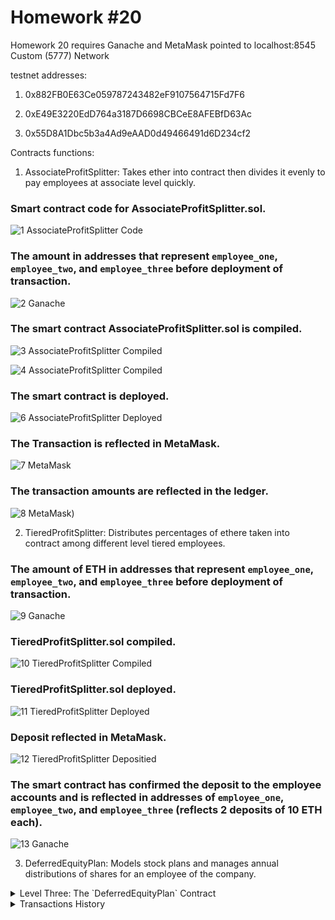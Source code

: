 # Homework #20

Homework 20 requires Ganache and MetaMask pointed to localhost:8545
Custom (5777) Network

testnet addresses:
1. 0x882FB0E63Ce059787243482eF9107564715Fd7F6

2. 0xE49E3220EdD764a3187D6698CBCeE8AFEBfD63Ac

3. 0x55D8A1Dbc5b3a4Ad9eAAD0d49466491d6D234cf2


Contracts functions:
1. AssociateProfitSplitter: Takes ether into contract then divides it evenly to pay employees at associate level quickly.
 
### Smart contract code for AssociateProfitSplitter.sol.
![1 AssociateProfitSplitter Code](https://user-images.githubusercontent.com/70610967/109328253-1a3cce80-780e-11eb-93d6-41a97a86cb9f.PNG)

### The amount in addresses that represent `employee_one`, `employee_two`, and `employee_three` before deployment of transaction.
![2 Ganache](https://user-images.githubusercontent.com/70610967/109328317-304a8f00-780e-11eb-9536-020cd512c193.PNG)

### The smart contract AssociateProfitSplitter.sol is compiled. 
![3 AssociateProfitSplitter Compiled](https://user-images.githubusercontent.com/70610967/109328871-c979a580-780e-11eb-8d4f-dcda329538f1.PNG)

![4 AssociateProfitSplitter Compiled](https://user-images.githubusercontent.com/70610967/109328887-ced6f000-780e-11eb-8d10-88c4b5303c0b.PNG)

### The smart contract is deployed.
![6 AssociateProfitSplitter Deployed](https://user-images.githubusercontent.com/70610967/109329199-25dcc500-780f-11eb-84f2-62a6d95c8387.PNG)

### The Transaction is reflected in MetaMask.
![7 MetaMask](https://user-images.githubusercontent.com/70610967/109329367-53c20980-780f-11eb-803a-576de32617cd.PNG)

### The transaction amounts are reflected in the ledger.
![8 MetaMask](https://user-images.githubusercontent.com/70610967/109329446-6ccaba80-780f-11eb-8bf9-8f554978be39.PNG))

2. TieredProfitSplitter: Distributes percentages of ethere taken into contract among different level tiered employees.

### The amount of ETH in addresses that represent `employee_one`, `employee_two`, and `employee_three` before deployment of transaction.
![9 Ganache](https://user-images.githubusercontent.com/70610967/109329502-7f44f400-780f-11eb-8977-4743e91f42f1.PNG)

### TieredProfitSplitter.sol compiled.
![10 TieredProfitSplitter Compiled](https://user-images.githubusercontent.com/70610967/109329572-98e63b80-780f-11eb-8ecb-42a16920a373.PNG)

### TieredProfitSplitter.sol deployed.
![11 TieredProfitSplitter Deployed](https://user-images.githubusercontent.com/70610967/109329631-aef3fc00-780f-11eb-9134-d2fa7ea0a07c.PNG)

### Deposit reflected in MetaMask.
![12 TieredProfitSplitter Depositied](https://user-images.githubusercontent.com/70610967/109329710-c3d08f80-780f-11eb-8b9b-a706ec3dec01.PNG)

### The smart contract has confirmed the deposit to the employee accounts and is reflected in addresses of `employee_one`, `employee_two`,  and `employee_three` (reflects 2 deposits of 10 ETH each).
![13 Ganache](https://user-images.githubusercontent.com/70610967/109329946-04c8a400-7810-11eb-991e-4dd2c0f8f0a6.PNG)

3. DeferredEquityPlan: Models stock plans and manages annual distributions of shares for an employee of the company.

<details>
    <summary>Level Three: The `DeferredEquityPlan` Contract</summary>

In this contract, manage an employee's "deferred equity incentive plan" in which 1000 shares will be distributed over 4 years to the employee. No need to work with Ether in this contract, but there will storing and setting amounts that represent the number of distributed shares the employee owns and enforcing the vetting periods automatically.

* **A two-minute primer on deferred equity incentive plans:** In this set-up, employees receive shares for joining and staying with the firm. They may receive, for example, an award of 1,000 shares when joining, but with a 4 year vesting period for these shares. This means that these shares would stay with the company, with only 250 shares (1,000/4) actually distributed to and owned by the employee each year. If the employee leaves within the first 4 years, he or she would forfeit ownership of any remaining (“unvested”) shares.

  * If, for example, the employee only sticks around for the first two years before moving on, the employee’s account will end up with 500 shares (250 shares * 2 years), with the remaining 500 shares staying with the company. In this above example, only half of the shares (and any distributions of company profit associated with them) actually “vested”, or became fully owned by the employee. The remaining half, which were still “deferred” or “unvested”, ended up fully owned by the company since the employee left midway through the incentive/vesting period.

  * Specific vesting periods, the dollar/crypto value of shares awarded, and the percentage equity stake (the percentage ownership of the company) all tend to vary according to the company, the specialized skills, or seniority of the employee, and the negotiating positions of the employee/company. If you receive an offer from a company offering equity (which is great!), just make sure you can clarify the current dollar value of those shares being offered (based on, perhaps, valuation implied by the most recent outside funding round). In other words, don’t be content with just receiving “X” number of shares without having a credible sense of what amount of dollars that “X” number represents. Be sure to understand your vesting schedule as well, particularly if you think you may not stick around for an extended period of time.

Using the starter code, perform the following:

* Human Resources will be set in the constructor as the `msg.sender`, since HR will be deploying the contract.

* Below the `employee` initialization variables at the top (after `bool active = true;`), set the total shares and annual distribution:

  * Create a `uint` called `total_shares` and set this to `1000`.

  * Create another `uint` called `annual_distribution` and set this to `250`. This equates to a 4 year vesting period for the `total_shares`, as `250` will be distributed per year. Since it is expensive to calculate this in Solidity, we can simply set these values manually. You can tweak them as you see fit, as long as you can divide `total_shares` by `annual_distribution` evenly.

* The `uint start_time = now;` line permanently stores the contract's start date. We'll use this to calculate the vested shares later. Below this variable, set the `unlock_time` to equal `now` plus `365 days`. We will increment each distribution period.

* The `uint public distributed_shares` will track how many vested shares the employee has claimed and was distributed. By default, this is `0`.

* In the `distribute` function:

  * Add the following `require` statements:

    * Require that `unlock_time` is less than or equal to `now`.

    * Require that `distributed_shares` is less than the `total_shares` the employee was set for.

    * Ensure to provide error messages in your `require` statements.

  * After the `require` statements, add `365 days` to the `unlock_time`. This will calculate next year's unlock time before distributing this year's shares. We want to perform all of our calculations like this before distributing the shares.

  * Next, set the new value for `distributed_shares` by calculating how many years have passed since `start_time` multiplied by `annual_distributions`. For example:

    * The `distributed_shares` is equal to `(now - start_time)` divided by `365 days`, multiplied by the annual distribution. If `now - start_time` is less than `365 days`, the output will be `0` since the remainder will be discarded. If it is something like `400` days, the output will equal `1`, meaning `distributed_shares` would equal `250`.

    * Make sure to include the parenthesis around `now - start_time` in your calculation to ensure that the order of operations is followed properly.

  * The final `if` statement provided checks that in case the employee does not cash out until 5+ years after the contract start, the contract does not reward more than the `total_shares` agreed upon in the contract.

* Deploy and test your contract locally.

  * For this contract, test the timelock functionality by adding a new variable called `uint fakenow = now;` as the first line of the contract, then replace every other instance of `now` with `fakenow`. Utilize the following `fastforward` function to manipulate `fakenow` during testing.

  * Add this function to "fast forward" time by 100 days when the contract is deployed (requires setting up `fakenow`):

    ```solidity
    function fastforward() public {
        fakenow += 100 days;
    }
    ```

  * Once satisfied with the contract's logic, revert the `fakenow` testing logic.

![deferred_equity_plan](https://user-images.githubusercontent.com/70610967/109245223-f1c4be00-7794-11eb-8d06-0beba3041ae0.png)
    
</details>

<details>
    <summary>Transactions History</summary>

'Etherscan' Blockchain Transaction Ledger

![etherscan](https://user-images.githubusercontent.com/70610967/109245274-02753400-7795-11eb-85b7-544948b78a76.png)

</details>
